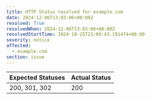 ```yaml
---
title: HTTP Status resolved for example.com
date: 2024-12-06T13:03:06+00:00Z
resolved: True
resolvedWhen: 2024-12-06T13:03:06+00:00Z
resolvedStartTime: 2024-10-25T21:09:43.191474+00:00
severity: notice
affected:
  - example.com
section: issue
---
```


| Expected Statuses | Actual Status  |
|-------------------|----------------|
| 200, 301, 302 | 200 |
